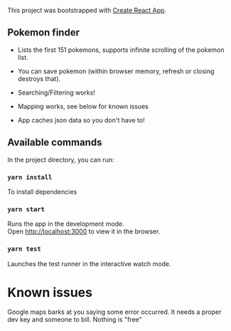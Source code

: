 This project was bootstrapped with [Create React App](https://github.com/facebook/create-react-app).

## Pokemon finder

* Lists the first 151 pokemons, supports infinite scrolling of the pokemon list.

* You can save pokemon (within browser memory, refresh or closing destroys that).

* Searching/Filtering works!

* Mapping works, see below for known issues

* App caches json data so you don't have to!

## Available commands

In the project directory, you can run:

### `yarn install`

To install dependencies

### `yarn start`

Runs the app in the development mode.<br />
Open [http://localhost:3000](http://localhost:3000) to view it in the browser.

### `yarn test`

Launches the test runner in the interactive watch mode.<br />

# Known issues

Google maps barks at you saying some error occurred. It needs a proper dev key and someone to bill. Nothing is "free"

